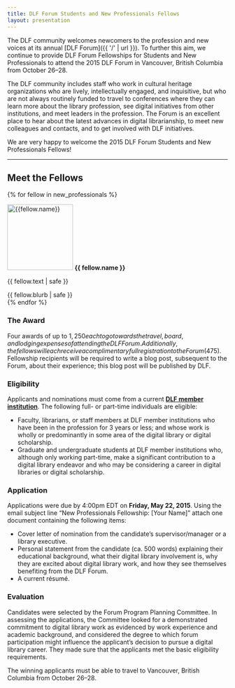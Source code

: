 ```yaml
---
title: DLF Forum Students and New Professionals Fellows
layout: presentation
---
```


The DLF community welcomes newcomers to the profession and new voices at its annual [DLF Forum]({{ '/' | url }}). To further this aim, we continue to provide DLF Forum Fellowships for Students and New Professionals to attend the 2015 DLF Forum in Vancouver, British Columbia from October 26–28.

The DLF community includes staff who work in cultural heritage organizations who are lively, intellectually engaged, and inquisitive, but who are not always routinely funded to travel to conferences where they can learn more about the library profession, see digital initiatives from other institutions, and meet leaders in the profession. The Forum is an excellent place to hear about the latest advances in digital librarianship, to meet new colleagues and contacts, and to get involved with DLF initiatives.

We are very happy to welcome the 2015 DLF Forum Students and New Professionals Fellows!

* * *

## Meet the Fellows

{% for fellow in new_professionals %}
<div class="border-bottom my-3">
    <img width="150" class="mx-3 img-thumbnail float-start" src="{{ fellow.image | url }}" alt="{{fellow.name}}">
    <strong>{{ fellow.name }}</strong><br>
    <p>{{ fellow.text | safe }}</p>
    {{ fellow.blurb | safe }}
</div>
{% endfor %}

### The Award

Four awards of up to $1,250 each to go towards the travel, board, and lodging expenses of attending the DLF Forum. Additionally, the fellows will each receive a complimentary full registration to the Forum ($475). Fellowship recipients will be required to write a blog post, subsequent to the Forum, about their experience; this blog post will be published by DLF.

###  Eligibility

Applicants and nominations must come from a current [**DLF member institution**](https://www.diglib.org/members/). The following full- or part-time individuals are eligible:

*   Faculty, librarians, or staff members at DLF member institutions who have been in the profession for 3 years or less; and whose work is wholly or predominantly in some area of the digital library or digital scholarship.
*   Graduate and undergraduate students at DLF member institutions who, although only working part-time, make a significant contribution to a digital library endeavor and who may be considering a career in digital libraries or digital scholarship.

### Application

Applications were due by 4:00pm EDT on **Friday, May 22, 2015**. Using the email subject line “New Professionals Fellowship: \[Your Name\]” attach one document containing the following items:

*   Cover letter of nomination from the candidate’s supervisor/manager or a library executive.
*   Personal statement from the candidate (ca. 500 words) explaining their educational background, what their digital library involvement is, why they are excited about digital library work, and how they see themselves benefiting from the DLF Forum.
*   A current résumé.

###  Evaluation

Candidates were selected by the Forum Program Planning Committee. In assessing the applications, the Committee looked for a demonstrated commitment to digital library work as evidenced by work experience and academic background, and considered the degree to which forum participation might influence the applicant’s decision to pursue a digital library career. They made sure that the applicants met the basic eligibility requirements.

The winning applicants must be able to travel to Vancouver, British Columbia from October 26–28.